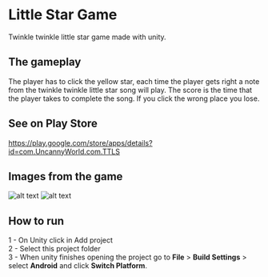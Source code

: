 # Little Star Game
Twinkle twinkle little star game made with unity.

## The gameplay
The player has to click the yellow star, each time the player gets right a note from the twinkle twinkle little star song will play.
The score is the time that the player takes to complete the song.
If you click the wrong place you lose.

## See on Play Store 
https://play.google.com/store/apps/details?id=com.UncannyWorld.com.TTLS

## Images from the game
![alt text](https://user-images.githubusercontent.com/81381507/112656338-119cdf80-8e30-11eb-9990-0079ada02c0b.png)
![alt text](https://user-images.githubusercontent.com/81381507/112656399-20839200-8e30-11eb-8637-c70110d5a9ef.png)

## How to run
1 - On Unity click in Add project <br />
2 - Select this project folder <br />
3 - When unity finishes opening the project go to **File** > **Build Settings** > select **Android** and  click **Switch Platform**.
